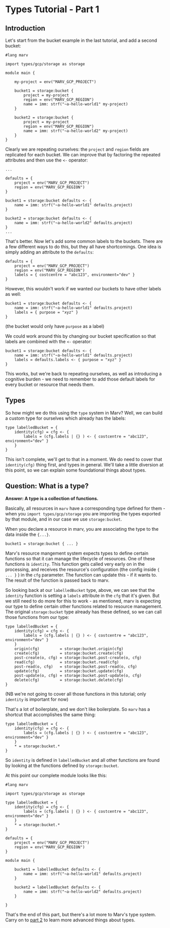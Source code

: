 # Types Tutorial - Part 1

## Introduction

Let's start from the bucket example in the last tutorial, and add a second bucket:

```
#lang marv

import types/gcp/storage as storage

module main {

    my-project = env("MARV_GCP_PROJECT")

    bucket1 = storage:bucket {
        project = my-project
        region = env("MARV_GCP_REGION")
        name = imm: strf("~a-hello-world1" my-project)
    }

    bucket2 = storage:bucket {
        project = my-project
        region = env("MARV_GCP_REGION")
        name = imm: strf("~a-hello-world2" my-project)
    }
}
```

Clearly we are repeating ourselves: the `project` and `region` fields are replicated for each bucket. We can improve that by factoring the repeated attributes and then use the `<-` operator:
```
... 

defaults = {
    project = env("MARV_GCP_PROJECT")
    region = env("MARV_GCP_REGION")
}

bucket1 = storage:bucket defaults <- {
    name = imm: strf("~a-hello-world1" defaults.project)
}

bucket2 = storage:bucket defaults <- {
    name = imm: strf("~a-hello-world2" defaults.project)
}
...
```

That's better. Now let's add some common labels to the buckets. There are a few different ways to do this, but they all have shortcomings. One idea is simply adding an attribute to the `defaults`:

```
defaults = {
    project = env("MARV_GCP_PROJECT")
    region = env("MARV_GCP_REGION")
    labels = { costcentre = "abc123", environment="dev" }
}
```

However, this wouldn't work if we wanted our buckets to have other labels as well:

```
bucket1 = storage:bucket defaults <- {
    name = imm: strf("~a-hello-world1" defaults.project)
    labels = { purpose = "xyz" }
}
```

(the bucket would only have `purpose` as a label)

We could work around this by changing our bucket specification so that labels are combined with the `<-` operator:

```
bucket1 = storage:bucket defaults <- {
    name = imm: strf("~a-hello-world1" defaults.project)
    labels = defaults.labels <- { purpose = "xyz" }
}
```

This works, but we're back to repeating ourselves, as well as introducing a cognitive burden - we need to remember to add those default labels for every bucket or resource that needs them.

## Types

So how might we do this using the `type` system in Marv?  Well, we can build a custom type for ourselves which already has the labels:

```
type labelledBucket = {
    identity(cfg) = cfg <- { 
        labels = (cfg.labels | {} ) <- { costcentre = "abc123", environment="dev" } 
    }
}
```

This isn't complete, we'll get to that in a moment. We do need to cover that `identity(cfg)` thing first, and types in general.  We'll take a little diversion at this point, so we can explain some foundational things about types.

## Question: What is a type?

**Answer: A type is a collection of functions.**

Basically, all resources in `marv` have a corresponding type defined for them - when you `import types/gcp/storage` you are importing the types exported by that module, and in our case we use `storage:bucket`.

When you declare a resource in marv, you are associating the type to the data inside the `{...}`. 

    bucket1 = storage:bucket { ... }

Marv's resource mangement system expects types to define certain functions so that it can manage the lifecycle of resources. One of these functions is `identity`. This function gets called very early on in the processing, and receives the resource's configuration (the config inside `{ ... }` ) in the `cfg` parameter. The function can update this - if it wants to. The result of the function is passed back to marv.

So looking back at our `labelledBucket` type, above, we can see that the `identity` function is setting a `labels` attribute in the `cfg` that it's given. But we still need to do more for this to work - as mentioned, marv is expecting our type to define certain other functions related to resource management. The original `storage:bucket` type already has these defined, so we can call those functions from our type:

```
type labelledBucket = {
    identity(cfg) = cfg <- { 
        labels = (cfg.labels | {} ) <- { costcentre = "abc123", environment="dev" } 
    }
    origin(cfg)         = storage:bucket.origin(cfg)
    create(cfg)         = storage:bucket.create(cfg)
    post-create(o, cfg) = storage:bucket.post-create(o, cfg)
    read(cfg)           = storage:bucket.read(cfg)
    post-read(o, cfg)   = storage:bucket.post-read(o, cfg)
    update(cfg)         = storage:bucket.update(cfg)
    post-update(o, cfg) = storage:bucket.post-update(o, cfg)
    delete(cfg)         = storage:bucket.delete(cfg)
}
```

(NB we're not going to cover all those functions in this tutorial; only `identity` is important for now)

That's a lot of boilerplate, and we don't like boilerplate. So `marv` has a shortcut that accomplishes the same thing:

```
type labelledBucket = {
    identity(cfg) = cfg <- { 
        labels = (cfg.labels | {} ) <- { costcentre = "abc123", environment="dev" } 
    }
    * = storage:bucket.*
}
```

So `identity` is defined in `labelledBucket` and all other functions are found by looking at the functions defined by `storage:bucket`.

At this point our complete module looks like this:

```
#lang marv

import types/gcp/storage as storage

type labelledBucket = {
    identity(cfg) = cfg <- { 
        labels = (cfg.labels | {} ) <- { costcentre = "abc123", environment="dev" } 
    }
    * = storage:bucket.*
}

defaults = {
    project = env("MARV_GCP_PROJECT") 
    region = env("MARV_GCP_REGION") 
}

module main {

    bucket1 = labelledBucket defaults <- {
        name = imm: strf("~a-hello-world1" defaults.project)
    }

    bucket2 = labelledBucket defaults <- {
        name = imm: strf("~a-hello-world2" defaults.project)
    }
    
}
```

That's the end of this part, but there's a lot more to Marv's type system. Carry on to [part 2](/docs/tutorial/types-part2.md) to learn more advanced things about types.
